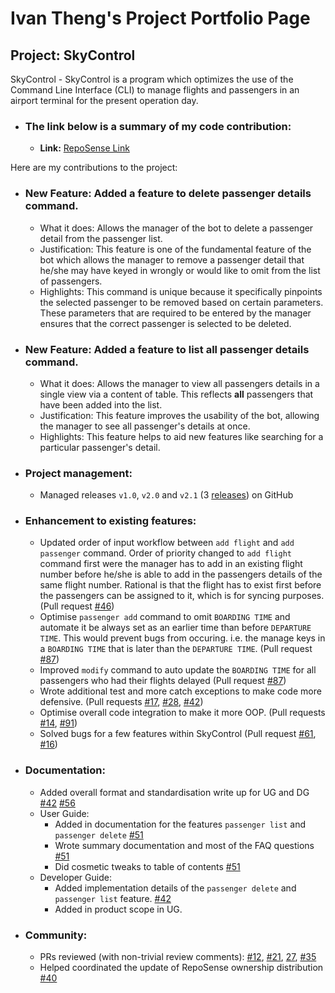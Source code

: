 # Ivan Theng's Project Portfolio Page

## Project: SkyControl

SkyControl - SkyControl is a program which optimizes the use of the Command Line Interface (CLI)
to manage flights and passengers in an airport terminal for the present operation day.

+ ### The link below is a summary of my code contribution:  
  + **Link:** [RepoSense Link](https://nus-cs2113-ay2223s1.github.io/tp-dashboard/?search=ivanthengwr&breakdown=true)

Here are my contributions to the project:

+ ### New Feature: Added a feature to delete passenger details command.
  + What it does: Allows the manager of the bot to delete a passenger detail from the passenger list.  
  + Justification: This feature is one of the fundamental feature of the bot which allows the manager to remove a passenger 
  detail that he/she may have keyed in wrongly or would like to omit from the list of passengers.
  + Highlights: This command is unique because it specifically pinpoints the selected passenger to be removed based on
  certain parameters. These parameters that are required to be entered by the manager ensures that the correct passenger is 
  selected to be deleted.

+ ### New Feature: Added a feature to list all passenger details command.
  + What it does: Allows the manager to view all passengers details in a single view via a content of table. This reflects
  **all** passengers that have been added into the list. 
  + Justification: This feature improves the usability of the bot, allowing the manager to see all passenger's details at once.
  + Highlights: This feature helps to aid new features like searching for a particular passenger's detail.  

+ ### Project management:
  + Managed releases `v1.0`, `v2.0` and `v2.1` (3 [releases](https://github.com/AY2223S1-CS2113-T17-1/tp/releases)) on GitHub

+ ### Enhancement to existing features:
  + Updated order of input workflow between `add flight` and `add passenger` command. Order of priority changed to
  `add flight` command first were the manager has to add in an existing flight number before he/she is able to add in the
  passengers details of the same flight number. Rational is that the flight has to exist first before the passengers can
  be assigned to it, which is for syncing purposes. (Pull request [#46](https://github.com/AY2223S1-CS2113-T17-1/tp/pull/46))
  + Optimise `passenger add` command to omit `BOARDING TIME` and automate it be always set as an earlier time than before `DEPARTURE TIME`.
  This would prevent bugs from occuring. i.e. the manage keys in a `BOARDING TIME` that is later than the `DEPARTURE TIME`.
    (Pull request [#87](https://github.com/AY2223S1-CS2113-T17-1/tp/pull/87))
  + Improved `modify` command to auto update the `BOARDING TIME` for all passengers who had their flights delayed (Pull request [#87](https://github.com/AY2223S1-CS2113-T17-1/tp/pull/87)) 
  + Wrote additional test and more catch exceptions to make code more defensive.
  (Pull requests [#17](https://github.com/AY2223S1-CS2113-T17-1/tp/pull/17),
  [#28](https://github.com/AY2223S1-CS2113-T17-1/tp/pull/28), [#42](https://github.com/AY2223S1-CS2113-T17-1/tp/pull/42))
  + Optimise overall code integration to make it more OOP. (Pull requests [#14](https://github.com/AY2223S1-CS2113-T17-1/tp/pull/14/files),
  [#91](https://github.com/AY2223S1-CS2113-T17-1/tp/pull/91/files))
  + Solved bugs for a few features within SkyControl (Pull request [#61](https://github.com/AY2223S1-CS2113-T17-1/tp/pull/61),
  [#16](https://github.com/AY2223S1-CS2113-T17-1/tp/pull/16))  

+ ### Documentation:
    + Added overall format and standardisation write up for UG and DG [#42](https://github.com/AY2223S1-CS2113-T17-1/tp/pull/42/commits)
    [#56](https://github.com/AY2223S1-CS2113-T17-1/tp/pull/56/files)
    + User Guide:
      + Added in documentation for the features `passenger list` and `passenger delete` [#51](https://github.com/AY2223S1-CS2113-T17-1/tp/pull/51)
      + Wrote summary documentation and most of the FAQ questions [#51](https://github.com/AY2223S1-CS2113-T17-1/tp/pull/51)
      + Did cosmetic tweaks to table of contents [#51](https://github.com/AY2223S1-CS2113-T17-1/tp/pull/51)
    + Developer Guide:
      + Added implementation details of the `passenger delete` and `passenger list` feature. [#42](https://github.com/AY2223S1-CS2113-T17-1/tp/pull/42/commits)
      + Added in product scope in UG.

+ ### Community:
  + PRs reviewed (with non-trivial review comments): [#12](https://github.com/AY2223S1-CS2113-T17-1/tp/pull/12),
  [#21](https://github.com/AY2223S1-CS2113-T17-1/tp/pull/21), [27](https://github.com/AY2223S1-CS2113-T17-1/tp/pull/27),
  [#35](https://github.com/AY2223S1-CS2113-T17-1/tp/pull/35)
  + Helped coordinated the update of RepoSense ownership distribution [#40](https://github.com/AY2223S1-CS2113-T17-1/tp/pull/40)
